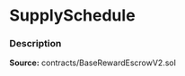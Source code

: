 # SupplySchedule

### Description <a id="description"></a>

**Source:** contracts/BaseRewardEscrowV2.sol

